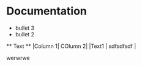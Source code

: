# Documentation

* bullet 3
* bullet 2

** Text **
|Column 1| COlumn 2|
|Text1   | sdfsdfsdf          |

werwrwe
